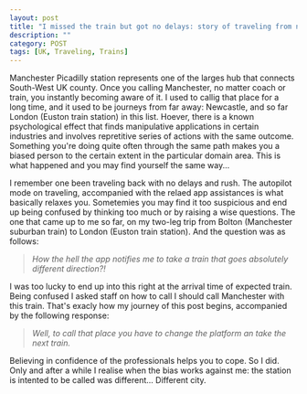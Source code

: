 ```yaml
---
layout: post
title: "I missed the train but got no delays: story of traveling from north to south in the UK"
description: ""
category: POST
tags: [UK, Traveling, Trains]
---
```


Manchester Picadilly station represents one of the larges hub that connects South-West UK county. Once you calling Manchester, no matter coach or train, you instantly becoming aware of it. 
I used to callig that place for a long time, and it used to be journeys from far away: Newcastle, and so far London (Euston train station) in this list. 
Hoever, there is a known psychological effect that finds manipulative applications in certain industries and involves repretitive series of actions with the same outcome.  
Something you're doing quite often through the same path makes you a biased person to the certain extent in the particular domain area. 
This is what happened and you may find yourself the same way...

<!--more-->

I remember one been traveling back with no delays and rush. 
The autopilot mode on traveling, accompanied with the relaed app assistances is what basically relaxes you.
Sometemies you may find it too suspicious and end up being confused by thinking too much or by raising a wise questions.
The one that came up to me so far, on my two-leg trip from Bolton (Manchester suburban train) to London (Euston train station).
And the question was as follows:

> *How the hell the app notifies me to take a train that goes absolutely different direction?!*

I was too lucky to end up into this right at the arrival time of expected train. 
Being confused I asked staff on how to call I should call Manchester with this train. 
That's exacly how my journey of this post begins, accompanied by the following response:

> *Well, to call that place you have to change the platform an take the next train.*

Believing in confidence of the professionals helps you to cope. So I did.
Only and after a while I realise when the bias works against me: the station is intented to be called was different... 
Different city.

